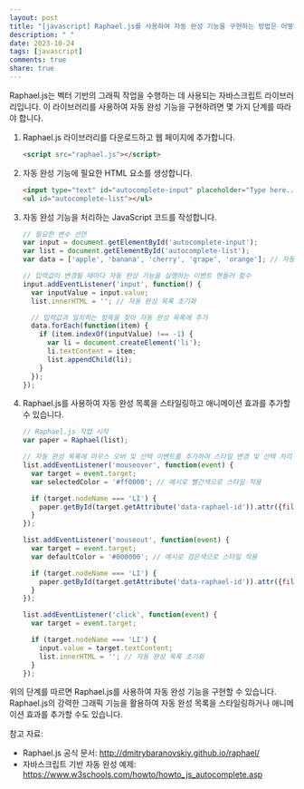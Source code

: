 ```yaml
---
layout: post
title: "[javascript] Raphael.js를 사용하여 자동 완성 기능을 구현하는 방법은 어떻게 되는가?"
description: " "
date: 2023-10-24
tags: [javascript]
comments: true
share: true
---
```

Raphael.js는 벡터 기반의 그래픽 작업을 수행하는 데 사용되는 자바스크립트 라이브러리입니다. 이 라이브러리를 사용하여 자동 완성 기능을 구현하려면 몇 가지 단계를 따라야 합니다. 

1. Raphael.js 라이브러리를 다운로드하고 웹 페이지에 추가합니다. 
   ```html
   <script src="raphael.js"></script>
   ```

2. 자동 완성 기능에 필요한 HTML 요소를 생성합니다. 
   ```html
   <input type="text" id="autocomplete-input" placeholder="Type here...">
   <ul id="autocomplete-list"></ul>
   ```

3. 자동 완성 기능을 처리하는 JavaScript 코드를 작성합니다. 
   ```javascript
   // 필요한 변수 선언
   var input = document.getElementById('autocomplete-input');
   var list = document.getElementById('autocomplete-list');
   var data = ['apple', 'banana', 'cherry', 'grape', 'orange']; // 자동 완성 대상 데이터

   // 입력값이 변경될 때마다 자동 완성 기능을 실행하는 이벤트 핸들러 함수
   input.addEventListener('input', function() {
     var inputValue = input.value;
     list.innerHTML = ''; // 자동 완성 목록 초기화

     // 입력값과 일치하는 항목을 찾아 자동 완성 목록에 추가
     data.forEach(function(item) {
       if (item.indexOf(inputValue) !== -1) {
         var li = document.createElement('li');
         li.textContent = item;
         list.appendChild(li);
       }
     });
   });
   ```

4. Raphael.js를 사용하여 자동 완성 목록을 스타일링하고 애니메이션 효과를 추가할 수 있습니다. 
   ```javascript
   // Raphael.js 작업 시작
   var paper = Raphael(list);

   // 자동 완성 목록에 마우스 오버 및 선택 이벤트를 추가하여 스타일 변경 및 선택 처리
   list.addEventListener('mouseover', function(event) {
     var target = event.target;
     var selectedColor = '#ff0000'; // 예시로 빨간색으로 스타일 적용

     if (target.nodeName === 'LI') {
       paper.getById(target.getAttribute('data-raphael-id')).attr({fill: selectedColor});
     }
   });

   list.addEventListener('mouseout', function(event) {
     var target = event.target;
     var defaultColor = '#000000'; // 예시로 검은색으로 스타일 적용

     if (target.nodeName === 'LI') {
       paper.getById(target.getAttribute('data-raphael-id')).attr({fill: defaultColor});
     }
   });

   list.addEventListener('click', function(event) {
     var target = event.target;

     if (target.nodeName === 'LI') {
       input.value = target.textContent;
       list.innerHTML = ''; // 자동 완성 목록 초기화
     }
   });
   ```

위의 단계를 따르면 Raphael.js를 사용하여 자동 완성 기능을 구현할 수 있습니다. Raphael.js의 강력한 그래픽 기능을 활용하여 자동 완성 목록을 스타일링하거나 애니메이션 효과를 추가할 수도 있습니다.

참고 자료:
- Raphael.js 공식 문서: http://dmitrybaranovskiy.github.io/raphael/
- 자바스크립트 기반 자동 완성 예제: https://www.w3schools.com/howto/howto_js_autocomplete.asp